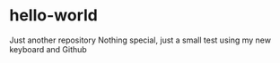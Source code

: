 # hello-world
Just another repository
Nothing special, just a small test using my new keyboard and Github
